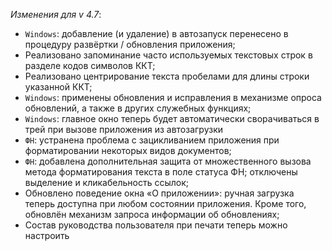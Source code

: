 _Изменения для v 4.7_:
- `Windows`: добавление (и удаление) в автозапуск перенесено в процедуру развёртки / обновления приложения;
- Реализовано запоминание часто используемых текстовых строк в разделе кодов символов ККТ;
- Реализовано центрирование текста пробелами для длины строки указанной ККТ;
- `Windows`: применены обновления и исправления в механизме опроса обновлений, а также в других служебных функциях;
- `Windows`: главное окно теперь будет автоматически сворачиваться в трей при вызове приложения из автозагрузки
- `ФН`: устранена проблема с зацикливанием приложения при форматировании некоторых видов документов;
- `ФН`: добавлена дополнительная защита от множественного вызова метода форматирования текста в поле статуса ФН; отключены выделение и кликабельность ссылок;
- Обновлено поведение окна «О приложении»: ручная загрузка теперь доступна при любом состоянии приложения. Кроме того, обновлён механизм запроса информации об обновлениях;
- Состав руководства пользователя при печати теперь можно настроить

